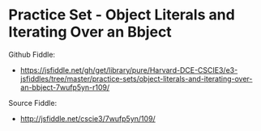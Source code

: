 # Practice Set - Object Literals and Iterating Over an Bbject

Github Fiddle:
- https://jsfiddle.net/gh/get/library/pure/Harvard-DCE-CSCIE3/e3-jsfiddles/tree/master/practice-sets/object-literals-and-iterating-over-an-bbject-7wufp5yn-r109/

Source Fiddle:
- http://jsfiddle.net/cscie3/7wufp5yn/109/

